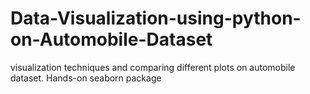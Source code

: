 # Data-Visualization-using-python-on-Automobile-Dataset
visualization techniques and comparing different plots on automobile dataset. Hands-on seaborn package 
